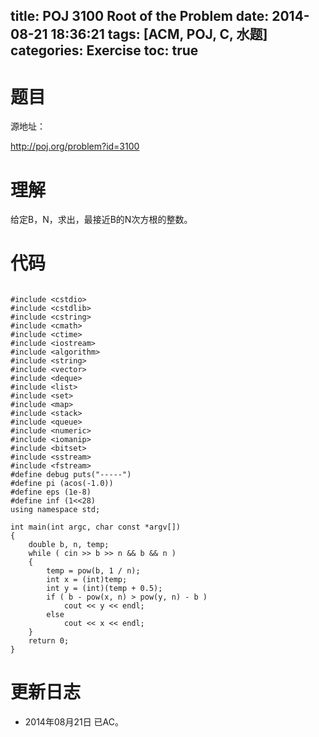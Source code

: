 title: POJ 3100 Root of the Problem
date: 2014-08-21 18:36:21
tags: [ACM, POJ, C, 水题]
categories: Exercise
toc: true
---
# 题目
源地址：

http://poj.org/problem?id=3100

# 理解
给定B，N，求出，最接近B的N次方根的整数。

<!-- more -->

# 代码

```

#include <cstdio>
#include <cstdlib>
#include <cstring>
#include <cmath>
#include <ctime>
#include <iostream>
#include <algorithm>
#include <string>
#include <vector>
#include <deque>
#include <list>
#include <set>
#include <map>
#include <stack>
#include <queue>
#include <numeric>
#include <iomanip>
#include <bitset>
#include <sstream>
#include <fstream>
#define debug puts("-----")
#define pi (acos(-1.0))
#define eps (1e-8)
#define inf (1<<28)
using namespace std;

int main(int argc, char const *argv[])
{
    double b, n, temp;
    while ( cin >> b >> n && b && n )
    {
        temp = pow(b, 1 / n);
        int x = (int)temp;
        int y = (int)(temp + 0.5);
        if ( b - pow(x, n) > pow(y, n) - b )
            cout << y << endl;
        else
            cout << x << endl;
    }
    return 0;
}

```

# 更新日志
- 2014年08月21日 已AC。